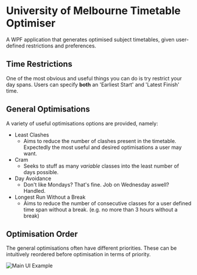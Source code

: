 # University of Melbourne Timetable Optimiser
A WPF application that generates optimised subject timetables, given user-defined restrictions and preferences.

## Time Restrictions
One of the most obvious and useful things you can do is try restrict your day spans. Users can specify **both** an 'Earliest Start' and 'Latest Finish' time.
## General Optimisations
A variety of useful optimisations options are provided, namely:

 - Least Clashes
	 - Aims to reduce the number of clashes present in the timetable. Expectedly the most useful and desired optimisations a user may want.
 - Cram
	 - Seeks to stuff as many *variable* classes into the least number of days possible.
 - Day Avoidance
	 - Don't like Mondays? That's fine. Job on Wednesday aswell? Handled.
 - Longest Run Without a Break
	 - Aims to reduce the number of consecutive classes for a user defined time span without a break. (e.g. no more than 3 hours without a break)
## Optimisation Order
The general optimisations often have different priorities. These can be intuitively reordered before optimisation in terms of priority. 

![Main UI Example](https://i.imgur.com/39VSW2S.png)
